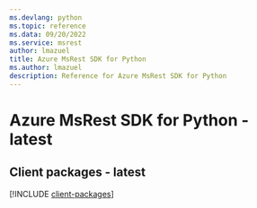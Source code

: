 ```yaml
---
ms.devlang: python
ms.topic: reference
ms.data: 09/20/2022
ms.service: msrest
author: lmazuel
title: Azure MsRest SDK for Python
ms.author: lmazuel
description: Reference for Azure MsRest SDK for Python
---
```

# Azure MsRest SDK for Python - latest

## Client packages - latest
[!INCLUDE [client-packages](msrest-client-index.md)]